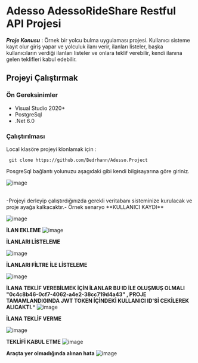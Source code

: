 # Adesso AdessoRideShare Restful API Projesi
***Proje Konusu*** : Örnek bir yolcu bulma uygulaması projesi.  Kullanıcı sisteme kayıt olur giriş yapar ve yolculuk ilanı verir, ilanları listeler, başka kullanıcıların verdiği ilanları listeler ve onlara teklif verebilir, kendi ilanına gelen teklifleri kabul edebilir.


## Projeyi Çalıştırmak

### Ön Gereksinimler
* Visual Studio 2020+
* PostgreSql
* .Net 6.0

### Çalıştırılması
Local klasöre projeyi klonlamak için :
```
 git clone https://github.com/Bedrhann/Adesso.Project
```
PosgreSql bağlantı yolunuzu aşagıdaki gibi kendi bilgisayarına göre giriniz.

 ![image](https://user-images.githubusercontent.com/99317183/191688309-1b5d2036-7ad4-4668-95e4-7b5859f7d3c9.png)


<br/>
-Projeyi derleyip çalıştırdığınızda gerekli veritabanı sisteminize kurulacak ve proje ayağa kalkacaktır.-
Örnek senaryo
**KULLANICI KAYDI**

![image](https://user-images.githubusercontent.com/99317183/192549367-ffe8aca6-b941-413b-837d-8e641c066696.png)

**İLAN EKLEME**
![image](https://user-images.githubusercontent.com/99317183/192550021-d2aa80e1-8d6f-4f82-b460-61862631f36e.png)

**İLANLARI LİSTELEME**

![image](https://user-images.githubusercontent.com/99317183/192562657-cdbad846-cec7-4543-a36b-1caec4c7f6e0.png)

**İLANLARI FİLTRE İLE LİSTELEME**

![image](https://user-images.githubusercontent.com/99317183/192562172-5d03497e-7f70-41bd-9bb7-edfa2278865a.png)

**İLANA TEKLİF VEREBİLMEK İÇİN İLANLAR BU ID İLE OLUŞMUŞ OLMALI "0c4c8b46-0cf7-4062-a4e2-38cc719d4a43" ,  PROJE TAMAMLANDIGINDA JWT TOKEN İÇİNDEKİ KULLANICI ID'Sİ CEKİLEREK ALICAKTI.***
![image](https://user-images.githubusercontent.com/99317183/192565468-189b1c90-189f-4292-89f2-20f40fc13bfd.png)

**İLANA TEKLİF VERME**

![image](https://user-images.githubusercontent.com/99317183/192562847-5800f2cd-8e00-46ac-b76a-b1306a44c928.png)

**TEKLİFİ KABUL ETME**
![image](https://user-images.githubusercontent.com/99317183/192564700-2c119c89-0a35-4fb9-ade4-bda307fd7d4a.png)

**Araçta yer olmadığında alınan hata**
![image](https://user-images.githubusercontent.com/99317183/192564906-e5800bb8-050d-4094-8932-954008447a82.png)


